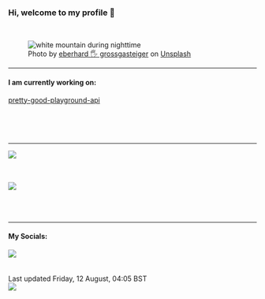 <h3>Hi, welcome to my profile 👋</h3>

<br />
<figure>
  <img
    src="https://images.unsplash.com/photo-1503389152951-9f343605f61e?crop=entropy&cs=tinysrgb&fit=max&fm=jpg&ixid=MnwyNzQ3MDB8MHwxfHJhbmRvbXx8fHx8fHx8fDE2NjAyNjczMDc&ixlib=rb-1.2.1&q=80&w=1080&auto=format"
    alt="white mountain during nighttime" 
  />
  <figcaption>Photo by <a
    href="https://unsplash.com/@eberhardgross?utm_source=Profile%20readme&utm_medium=referral">eberhard 🖐 grossgasteiger</a> on <a
    href="https://unsplash.com/?utm_source=Profile%20readme&utm_medium=referral">Unsplash</a></figcaption>
</figure>


<hr />
<h4>I am currently working on:</h4>
<a href="https://github.com/ShaneLucy/pretty-good-playground-api">pretty-good-playground-api</a>

<br /><br /><br />

<hr />
<img
  src="https://github-readme-stats.vercel.app/api?username=shanelucy&show_icons=true&theme=calm"
/>
<br /><br /><br />

<img 
  src="https://github-readme-stats.vercel.app/api/top-langs/?username=shanelucy&theme=calm"
/>
<br /><br /><br /><br />
<hr />
<h4>My Socials:</h4>
<a href="https://uk.linkedin.com/in/shane-lucy-4735b616a">
  <img
    src="https://img.shields.io/badge/linkedin%20-%230077B5.svg?&style=for-the-badge&logo=linkedin&logoColor=white"
  />
</a>
<br /><br /><br />
Last updated Friday, 12 August, 04:05 BST
<br />
<img
  src="https://github.com/ShaneLucy/ShaneLucy/workflows/README%20build/badge.svg"
/>
